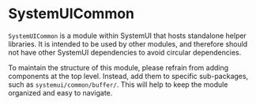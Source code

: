 # SystemUICommon

`SystemUICommon` is a module within SystemUI that hosts standalone helper libraries. It is intended
to be used by other modules, and therefore should not have other SystemUI dependencies to avoid
circular dependencies.

To maintain the structure of this module, please refrain from adding components at the top level.
Instead, add them to specific sub-packages, such as `systemui/common/buffer/`. This will help to
keep the module organized and easy to navigate.
